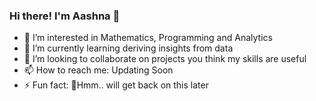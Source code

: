 ### Hi there! I'm Aashna 👋

- 🔭 I’m interested in Mathematics, Programming and Analytics
- 🌱 I’m currently learning deriving insights from data
- 👯 I’m looking to collaborate on projects you think my skills are useful
- 📫 How to reach me: Updating Soon 
- ⚡ Fun fact: 🤔Hmm.. will get back on this later

